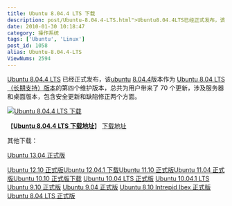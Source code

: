 ```yaml
---
title: Ubuntu 8.04.4 LTS 下载
description: post/Ubuntu-8.04.4-LTS.html">Ubuntu8.04.4LTS已经正式发布，该/tags/Ubuntu">ubuntupost/Ubuntu-8.04.4-LTS.html">8.04.4版本作为post/Ubuntu-8.04.4-LTS.html">Ubuntu8.04LTS（长期支持）版本的第四个维护版本，总共为用户带来了70个更新，涉及服务器和桌面版本，包含安全更新和缺陷修正两个方面。post/Ubuntu-8.04.4-LTS.html">
date: 2010-01-30 10:18:47
category: 操作系统
tags: ['Ubuntu', 'Linux']
post_id: 1058
alias: Ubuntu-8.04.4-LTS
ViewNums: 2594
---
```


[Ubuntu 8.04.4 LTS](/blog/ubuntu-8044-lts) 已经正式发布，该[ubuntu](/tags/Ubuntu) [8.04.4](/blog/ubuntu-8044-lts)版本作为 [Ubuntu 8.04 LTS（长期支持）版本](/blog/ubuntu-8044-lts)的第四个维护版本，总共为用户带来了 70 个更新，涉及服务器和桌面版本，包含安全更新和缺陷修正两个方面。

[![Ubuntu 8.04.4 LTS 下载](http://ubuntucookbook.com/i/logo/ubuntu-logo.jpg)](/blog/ubuntu-8044-lts)

【[**Ubuntu 8.04.4 LTS 下载地址**](/blog/ubuntu-8044-lts)】
[下载地址](download.asp?id=381)

其他下载：

[Ubuntu 13.04 正式版](/blog/ubuntu-1304-final)

[Ubuntu 12.10 正式版](/blog/ubuntu-1210-final)[Ubuntu 12.04.1 下载](/blog/ubuntu-12041)[Ubuntu 11.10 正式版](/blog/ubuntu-1110-final)[Ubuntu 11.04 正式版](/blog/ubuntu-1104-final)[Ubuntu 10.10 正式版下载](/blog/ubuntu-1010-maverick-meerkat "ubuntu 1010 正式版下载")
[Ubuntu 10.04 LTS 正式版](/blog/ubuntu-1004-lts-final)
[Ubuntu 10.04.1 LTS](/blog/ubuntu-10041-lts "ubuntu 10041 lts 下载")
[Ubuntu 9.10 正式版](/blog/ubuntu-910-final)
[Ubuntu 9.04 正式版](/blog/ubuntu-904-final)
[Ubuntu 8.10 Intrepid Ibex 正式版](/blog/ubuntu-810-intrepid-ibex)
[Ubuntu 8.04 LTS 正式版](/blog/ubuntu-804-lts-download-xiazai)

